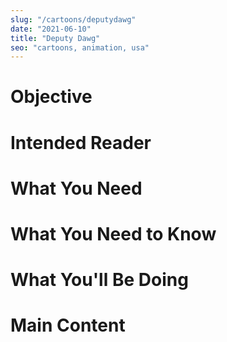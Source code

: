 ```yaml
---
slug: "/cartoons/deputydawg"
date: "2021-06-10"
title: "Deputy Dawg"
seo: "cartoons, animation, usa"
---
```


# Objective

# Intended Reader

# What You Need

# What You Need to Know

# What You'll Be Doing

# Main Content

